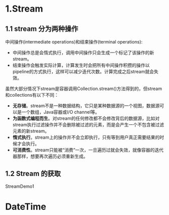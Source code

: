 # 1.Stream 

## 1.1 stream 分为两种操作 

中间操作(intermediate operations)和结束操作(terminal operations): 

- 中间操作总是会惰式执行，调用中间操作只会生成一个标记了该操作的新stream。
- 结束操作会触发实际计算，计算发生时会把所有中间操作积攒的操作以pipeline的方式执行，这样可以减少迭代次数。计算完成之后stream就会失效。

虽然大部分情况下stream是容器调用Collection.stream()方法得到的，但stream和collections有以下不同：

* **无存储**。stream不是一种数据结构，它只是某种数据源的一个视图，数据源可以是一个数组，Java容器或I/O channel等。
* **为函数式编程而生**。对stream的任何修改都不会修改背后的数据源，比如对stream执行过滤操作并不会删除被过滤的元素，而是会产生一个不包含被过滤元素的新stream。
* **惰式执行**。stream上的操作并不会立即执行，只有等到用户真正需要结果的时候才会执行。
* **可消费性**。stream只能被“消费”一次，一旦遍历过就会失效，就像容器的迭代器那样，想要再次遍历必须重新生成。

## 1.2  Stream 的获取 

StreamDemo1 

#   DateTime 

